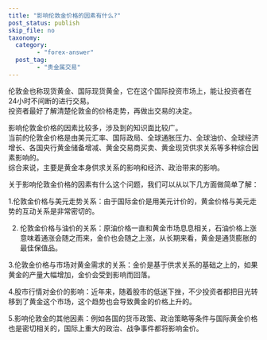 ```yaml
---
title: "影响伦敦金价格的因素有什么?"
post_status: publish
skip_file: no
taxonomy:
  category:
        - "forex-answer"
  post_tag:
        - "贵金属交易"
---
```


伦敦金也称现货黄金、国际现货黄金，它在这个国际投资市场上，能让投资者在24小时不间断的进行交易。  
投资者最好了解清楚伦敦金的价格走势，再做出交易的决定。

影响伦敦金价格的因素比较多，涉及到的知识面比较广。  
当前的伦敦金价格是由美元汇率、国际政局、全球通胀压力、全球油价、全球经济增长、各国央行黄金储备增减、黄金交易商买卖、黄金现货供求关系等多种综合因素影响的。  
综合来说，主要是黄金本身供求关系的影响和经济、政治带来的影响。

关于影响伦敦金价格的因素有什么这个问题，我们可以从以下几方面做简单了解：

1.伦敦金价格与美元走势关系：由于国际金价是用美元计价的，黄金价格与美元走势的互动关系是非常密切的。

2. 伦敦金价格与油价的关系：原油价格一直和黄金市场息息相关，石油价格上涨意味着通涨会随之而来，金价也会随之上涨，从长期来看，黄金是通货膨胀的最佳保值品。

3.伦敦金价格与市场对黄金需求的关系：金价是基于供求关系的基础之上的，如果黄金的产量大幅增加，金价会受到影响而回落。

4.股市行情对金价的影响：近年来，随着股市的低迷下挫，不少投资者都把目光转移到了黄金这个市场，这个趋势也会导致黄金的价格上升的。

5.影响伦敦金的其他因素：例如各国的货币政策、政治策略等条件与国际黄金价格也是密切相关的，国际上重大的政治、战争事件都将影响金价。
